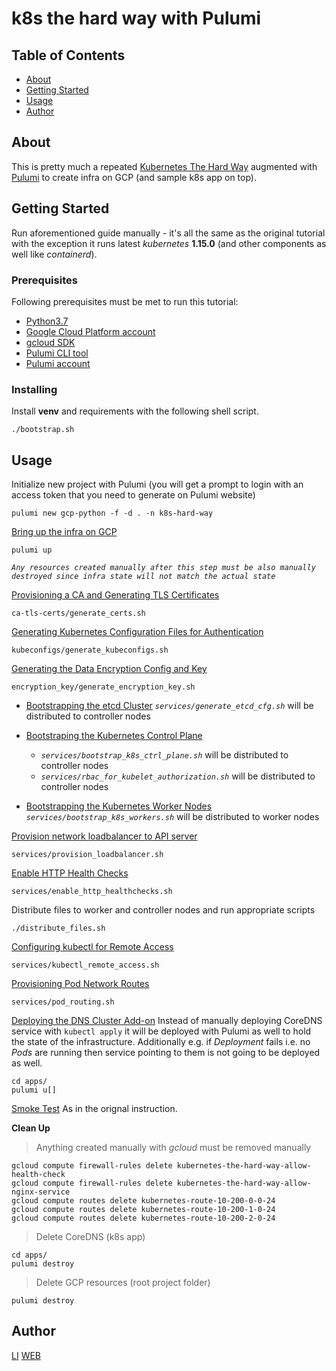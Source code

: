 # k8s the hard way with Pulumi

## Table of Contents
+ [About](#about)
+ [Getting Started](#getting_started)
+ [Usage](#usage)
+ [Author](#author)

## About <a name = "about"></a>
This is pretty much a repeated [Kubernetes The Hard Way](https://github.com/kelseyhightower/kubernetes-the-hard-way/) augmented with [Pulumi](https://www.pulumi.com/) to create infra on GCP (and sample k8s app on top).

## Getting Started <a name = "getting_started"></a>
Run aforementioned guide manually - it's all the same as the original tutorial with the exception it runs latest _kubernetes_ **1.15.0** (and other components as well like _containerd_).

### Prerequisites
Following prerequisites must be met to run this tutorial:
- [Python3.7](https://www.python.org/downloads/)
- [Google Cloud Platform account](https://cloud.google.com/gcp/getting-started/)
- [gcloud SDK](https://cloud.google.com/sdk/install)
- [Pulumi CLI tool](https://www.pulumi.com/docs/reference/install/)
- [Pulumi account](https://app.pulumi.com/signup)


### Installing

Install **venv** and requirements with the following shell script.
```shell session
./bootstrap.sh
```

## Usage <a name = "usage"></a>

Initialize new project with Pulumi (you will get a prompt to login with an access token that you need to generate on Pulumi website)
```shell session
pulumi new gcp-python -f -d . -n k8s-hard-way
```

[Bring up the infra on GCP](https://github.com/kelseyhightower/kubernetes-the-hard-way/blob/master/docs/03-compute-resources.md)
```shell session
pulumi up
```

*`Any resources created manually after this step must be also manually destroyed since infra state will not match the actual state`*

[Provisioning a CA and Generating TLS Certificates](https://github.com/kelseyhightower/kubernetes-the-hard-way/blob/master/docs/04-certificate-authority.md)
```shell session
ca-tls-certs/generate_certs.sh
```

[Generating Kubernetes Configuration Files for Authentication](https://github.com/kelseyhightower/kubernetes-the-hard-way/blob/master/docs/05-kubernetes-configuration-files.md)
```shell session
kubeconfigs/generate_kubeconfigs.sh
```

[Generating the Data Encryption Config and Key](https://github.com/kelseyhightower/kubernetes-the-hard-way/blob/master/docs/06-data-encryption-keys.md)
```shell session
encryption_key/generate_encryption_key.sh
```

* [Bootstrapping the etcd Cluster](https://github.com/kelseyhightower/kubernetes-the-hard-way/blob/master/docs/07-bootstrapping-etcd.md) *`services/generate_etcd_cfg.sh`* will be distributed to controller nodes

* [Bootstraping the Kubernetes Control Plane](https://github.com/kelseyhightower/kubernetes-the-hard-way/blob/master/docs/08-bootstrapping-kubernetes-controllers.md) 
    - *`services/bootstrap_k8s_ctrl_plane.sh`* will be distributed to controller nodes
    - *`services/rbac_for_kubelet_authorization.sh`* will be distributed to controller nodes

* [Bootstrapping the Kubernetes Worker Nodes](https://github.com/kelseyhightower/kubernetes-the-hard-way/blob/master/docs/09-bootstrapping-kubernetes-workers.md) *`services/bootstrap_k8s_workers.sh`* will be distributed to worker nodes

[Provision network loadbalancer to API server](https://github.com/kelseyhightower/kubernetes-the-hard-way/blob/master/docs/08-bootstrapping-kubernetes-controllers.md#provision-a-network-load-balancer)
```shell session
services/provision_loadbalancer.sh
```

[Enable HTTP Health Checks](https://github.com/kelseyhightower/kubernetes-the-hard-way/blob/master/docs/08-bootstrapping-kubernetes-controllers.md#enable-http-health-checks)
```shell session
services/enable_http_healthchecks.sh
```

Distribute files to worker and controller nodes and run appropriate scripts
```shell session
./distribute_files.sh
```

[Configuring kubectl for Remote Access](https://github.com/kelseyhightower/kubernetes-the-hard-way/blob/master/docs/10-configuring-kubectl.md)
```shell session
services/kubectl_remote_access.sh
```

[Provisioning Pod Network Routes](https://github.com/kelseyhightower/kubernetes-the-hard-way/blob/master/docs/11-pod-network-routes.md)
```shell session
services/pod_routing.sh
```

[Deploying the DNS Cluster Add-on](https://github.com/kelseyhightower/kubernetes-the-hard-way/blob/master/docs/12-dns-addon.md)
Instead of manually deploying CoreDNS service with `kubectl apply` it will be deployed with Pulumi as well to hold the state of the infrastructure. Additionally e.g. if *Deployment* fails i.e. no *Pods* are running then service pointing to them is not going to be deployed as well.
```shell session
cd apps/
pulumi u[]
```

[Smoke Test](https://github.com/kelseyhightower/kubernetes-the-hard-way/blob/master/docs/13-smoke-test.md)
As in the orignal instruction.

**Clean Up**
>Anything created manually with *gcloud* must be removed manually
```shell session
gcloud compute firewall-rules delete kubernetes-the-hard-way-allow-health-check
gcloud compute firewall-rules delete kubernetes-the-hard-way-allow-nginx-service
gcloud compute routes delete kubernetes-route-10-200-0-0-24
gcloud compute routes delete kubernetes-route-10-200-1-0-24
gcloud compute routes delete kubernetes-route-10-200-2-0-24
```
> Delete CoreDNS (k8s app)
```shell session
cd apps/
pulumi destroy
```
> Delete GCP resources (root project folder)
```shell session
pulumi destroy
```

## Author <a name = "author"></a>
[LI](https://www.linkedin.com/in/mazurekmichal/)
[WEB](http://www.stackblog.net/)


